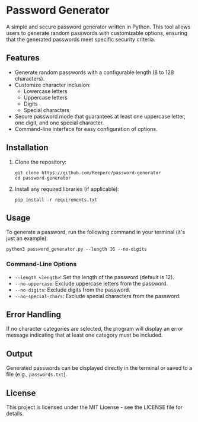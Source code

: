 # Password Generator

A simple and secure password generator written in Python. This tool allows users to generate random passwords with customizable options, ensuring that the generated passwords meet specific security criteria.

## Features

- Generate random passwords with a configurable length (8 to 128 characters).
- Customize character inclusion:
  - Lowercase letters
  - Uppercase letters
  - Digits
  - Special characters
- Secure password mode that guarantees at least one uppercase letter, one digit, and one special character.
- Command-line interface for easy configuration of options.

## Installation

1. Clone the repository:
   ```
   git clone https://github.com/Reeperc/password-generator
   cd password-generator
   ```

2. Install any required libraries (if applicable):
   ```
   pip install -r requirements.txt
   ```

## Usage

To generate a password, run the following command in your terminal (it's just an example):

```
python3 password_generator.py --length 16 --no-digits
```

### Command-Line Options

- `--length <length>`: Set the length of the password (default is 12).
- `--no-uppercase`: Exclude uppercase letters from the password.
- `--no-digits`: Exclude digits from the password.
- `--no-special-chars`: Exclude special characters from the password.

## Error Handling

If no character categories are selected, the program will display an error message indicating that at least one category must be included.

## Output

Generated passwords can be displayed directly in the terminal or saved to a file (e.g., `passwords.txt`).

## License

This project is licensed under the MIT License - see the LICENSE file for details.
